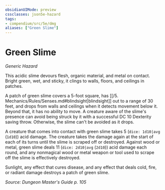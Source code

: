 ```yaml
---
obsidianUIMode: preview
cssclasses: json5e-hazard
tags:
- compendium/src/5e/dmg
aliases: ["Green Slime"]
---
```

# Green Slime
*Generic Hazard*  

This acidic slime devours flesh, organic material, and metal on contact. Bright green, wet, and sticky, it clings to walls, floors, and ceilings in patches.

A patch of green slime covers a 5-foot square, has [[/5. Mechanics/Rules/Senses.md#blindsight\|blindsight]] out to a range of 30 feet, and drops from walls and ceilings when it detects movement below it. Beyond that, it has no ability to move. A creature aware of the slime's presence can avoid being struck by it with a successful DC 10 Dexterity saving throw. Otherwise, the slime can't be avoided as it drops.

A creature that comes into contact with green slime takes 5 (`dice: 1d10|avg` (`1d10`)) acid damage. The creature takes the damage again at the start of each of its turns until the slime is scraped off or destroyed. Against wood or metal, green slime deals 11 (`dice: 2d10|avg` (`2d10`)) acid damage each round, and any nonmagical wood or metal weapon or tool used to scrape off the slime is effectively destroyed.

Sunlight, any effect that cures disease, and any effect that deals cold, fire, or radiant damage destroys a patch of green slime.

*Source: Dungeon Master's Guide p. 105*
